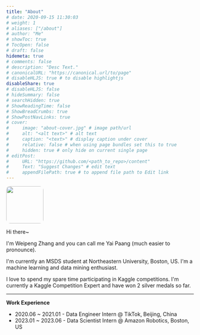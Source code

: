 ```yaml
---
title: "About"
# date: 2020-09-15 11:30:03
# weight: 1
# aliases: ["/about"]
# author: "Me"
# showToc: true
# TocOpen: false
# draft: false
hidemeta: true
# comments: false
# description: "Desc Text."
# canonicalURL: "https://canonical.url/to/page"
# disableHLJS: true # to disable highlightjs
disableShare: true
# disableHLJS: false
# hideSummary: false
# searchHidden: true
# ShowReadingTime: false
# ShowBreadCrumbs: true
# ShowPostNavLinks: true
# cover:
#     image: "about-cover.jpg" # image path/url
#     alt: "<alt text>" # alt text
#     caption: "<text>" # display caption under cover
#     relative: false # when using page bundles set this to true
#     hidden: true # only hide on current single page
# editPost:
#     URL: "https://github.com/<path_to_repo>/content"
#     Text: "Suggest Changes" # edit text
#     appendFilePath: true # to append file path to Edit link
---
```

<a href="url"><img src="me.png" height="auto" width="100" style="border-radius:10%"></a>

Hi there~

I'm Weipeng Zhang and you can call me Yai Paang (much easier to pronounce).

I'm currently an MSDS student at Northeastern University, Boston, US. I'm a machine learning and data mining enthusiast.

I love to spend my spare time participating in Kaggle competitions. I'm currently a Kaggle Competition Expert and have won 2 silver medals so far.

---

**Work Experience**

- 2020.06 ~ 2021.01 - Data Engineer Intern @ TikTok, Beijing, China
- 2023.01 ~ 2023.06 - Data Scientist Intern @ Amazon Robotics, Boston, US
